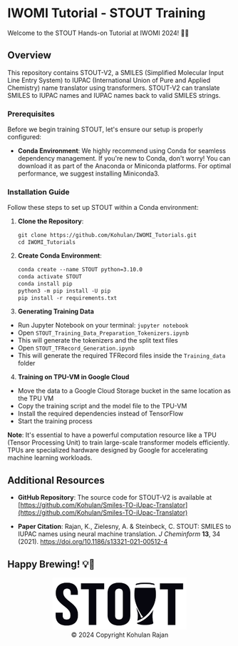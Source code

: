 # IWOMI Tutorial - STOUT Training

Welcome to the STOUT Hands-on Tutorial at IWOMI 2024! 🎉🍺

## Overview

This repository contains STOUT-V2, a SMILES (Simplified Molecular Input Line Entry System) to IUPAC (International Union of Pure and Applied Chemistry) name translator using transformers. STOUT-V2 can translate SMILES to IUPAC names and IUPAC names back to valid SMILES strings.

### Prerequisites

Before we begin training STOUT, let's ensure our setup is properly configured:

- **Conda Environment**: We highly recommend using Conda for seamless dependency management. If you're new to Conda, don't worry! You can download it as part of the Anaconda or Miniconda platforms. For optimal performance, we suggest installing Miniconda3.

### Installation Guide

Follow these steps to set up STOUT within a Conda environment:

1. **Clone the Repository**:
   ```shell
   git clone https://github.com/Kohulan/IWOMI_Tutorials.git
   cd IWOMI_Tutorials
   ```
2. **Create Conda Environment**:

   ```shell
   conda create --name STOUT python=3.10.0
   conda activate STOUT
   conda install pip
   python3 -m pip install -U pip
   pip install -r requirements.txt
   ```
3. **Generating Training Data**

- Run Jupyter Notebook on your terminal: `jupyter notebook`
- Open `STOUT_Training_Data_Preparation_Tokenizers.ipynb`
- This will generate the tokenizers and the split text files
- Open `STOUT_TFRecord_Generation.ipynb`
- This will generate the required TFRecord files inside the `Training_data` folder

4. **Training on TPU-VM in Google Cloud**

- Move the data to a Google Cloud Storage bucket in the same location as the TPU VM
- Copy the training script and the model file to the TPU-VM
- Install the required dependencies instead of TensorFlow
- Start the training process

**Note**: It's essential to have a powerful computation resource like a TPU (Tensor Processing Unit) to train large-scale transformer models efficiently. TPUs are specialized hardware designed by Google for accelerating machine learning workloads.

## Additional Resources

- **GitHub Repository**: The source code for STOUT-V2 is available at [https://github.com/Kohulan/Smiles-TO-iUpac-Translator](https://github.com/Kohulan/Smiles-TO-iUpac-Translator)

- **Paper Citation**: Rajan, K., Zielesny, A. & Steinbeck, C. STOUT: SMILES to IUPAC names using neural machine translation. _J Cheminform_ **13**, 34 (2021). https://doi.org/10.1186/s13321-021-00512-4

## Happy Brewing! 💡🍺

<p align="center">
  <img src="https://github.com/Kohulan/cheminf-jena-logos/blob/main/STOUT/STOUT.png" alt="STOUT Logo" width="300">
  <br>
   © 2024 Copyright Kohulan Rajan
</p>
